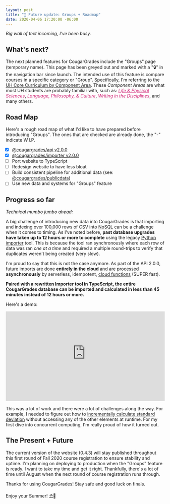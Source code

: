 ```yaml
---
layout: post
title: "🔭 Future update: Groups + Roadmap"
date: 2020-04-06 17:20:00 -06:00
---
```


<style>
/* Underline the Component Areas */
span.ca {
  color: #D22677;
  font-style: italic;
  text-decoration: underline;
}

/* Pretty todo list */
ul.task-list {
    padding-left: 20px;
}
li.task-list-item {
    list-style: none;
}
li.task-list-item input[type="checkbox"] {
    margin-right: 1em;
}

/* Youtube Embed */
.iframe-wrap {
    position: relative;
    padding-bottom: 56.25%; /* 16:9 */
    height: 0;
    margin-bottom: 1rem;
}
.iframe-wrap iframe {
    position: absolute;
    top: 0;
    left: 0;
    width: 100%;
    height: 100%;
}
</style>

_Big wall of text incoming, I've been busy._

## What's next?

The next planned features for CougarGrades include the "Groups" page (temporary name). This page has been greyed out and marked with a "🔒" in the navigation bar since launch. The intended use of this feature is compare courses in a specific category or "Group". Specifically, I'm referring to the [UH Core Curriculum by Component Area](https://uh.edu/undergraduate-committee/documents-internal/uhcoreresources/). These _Component Areas_ are what most UH students are probably familiar with, such as: <span class="ca">Life & Physical Sciences</span>, <span class="ca">Language, Philosophy, & Culture</span>, <span class="ca">Writing in the Disciplines</span>, and many others.

## Road Map

Here's a rough road map of what I'd like to have prepared before introducing "Groups". The ones that are checked are already done, the "-" indicate W.I.P.

- [X] [@cougargrades/api v2.0.0](https://github.com/cougargrades/api-2.0.0)
- [X] [@cougargrades/importer v2.0.0](https://github.com/cougargrades/importer)
- [ ] Port website to TypeScript <span class="indeterminate"></span>
- [ ] Redesign website to have less bloat <span class="indeterminate"></span>
- [ ] Build consistent pipeline for additional data (see: [@cougargrades/publicdata](https://github.com/cougargrades/publicdata))
- [ ] Use new data and systems for "Groups" feature

## Progress so far

_Technical mumbo jumbo ahead:_

A big challenge of introducing new data into CougarGrades is that importing and indexing over 100,000 rows of CSV into [NoSQL](https://firebase.google.com/products/firestore) can be a challenge when it comes to timing. As I've noted before, **past database upgrades have taken up to 12 hours or more to complete** using the legacy [Python importer](https://github.com/cougargrades/importer-python) tool. This is because the tool ran synchronously where each row of data was ran _one at a time_ and required a multiple round-trips to verify that duplicates weren't being created (very slow).

I'm proud to say that this is not the case anymore. As part of the API 2.0.0, future imports are done **entirely in the cloud** and are processed **asynchronously** by serverless, idempotent, [cloud functions](https://firebase.google.com/products/functions) (SUPER fast). 

**Paired with a rewritten Importer tool in TypeScript, the entire CougarGrades database can be imported and calculated in less than 45 minutes instead of 12 hours or more.**

Here's a demo:

<div class="iframe-wrap">
<iframe width="560" height="315" src="https://www.youtube-nocookie.com/embed/Q8kkSWf34Ww" frameborder="0" allow="accelerometer; autoplay; encrypted-media; gyroscope; picture-in-picture" allowfullscreen></iframe>
</div>


This was a lot of work and there were a lot of challenges along the way. For example, I needed to figure out how to [incrementally calculate standard deviation](https://en.wikipedia.org/wiki/Algorithms_for_calculating_variance#Welford's_online_algorithm) without accessing any of the other elements at runtime. For my first dive into concurrent computing, I'm really proud of how it turned out.

## The Present + Future

The current version of the website (0.4.3) will stay published throughout this first round of Fall 2020 course registration to ensure stability and uptime. I'm planning on deploying to production when the "Groups" feature is ready. I want to take my time and get it right. Thankfully, there's a lot of time until August when the next round of course registration runs through.

Thanks for using CougarGrades! Stay safe and good luck on finals.

Enjoy your Summer! ⛱️🌴

<script>
// Set which todo list items are currently IN PROGRESS
Array.from(document.querySelectorAll('span.indeterminate'))
.forEach(e => e.parentElement.children[0].indeterminate = true)
</script>